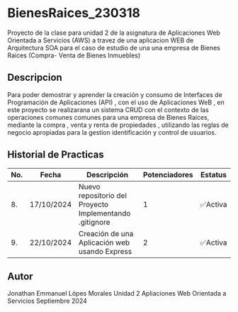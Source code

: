 # BienesRaices_230318
Proyecto de la clase para unidad 2  de la asignatura de Aplicaciones Web Orientada a Servicios (AWS) a travez de una aplicacion WEB de Arquitectura SOA para el caso de estudio de una una empresa de Bienes Raices (Compra- Venta de Bienes Inmuebles)

## Descripcion

Para poder demostrar y aprender la creación y consumo de Interfaces de Programación
de Aplicaciones (API) , con el uso de Aplicaciones WeB , en este proyecto se realizarana un
sistema CRUD con el contexto  de las operaciones comunes comunes para una empresa de Bienes Raíces,
mediante la compra , venta y renta de propiedades , utilizando las reglas de negocio apropiadas para la gestion
identificación y control de usuarios.

 ## Historial de Practicas

|No.|Fecha|Descripción|Potenciadores|Estatus|
|--|--|--|--|--|
|8.|17/10/2024|Nuevo repositorio del Proyecto Implementando .gitignore|1|✅Activa|
|9.|22/10/2024|Creación de una Aplicación web usando Express|2|✅Activa|

## Autor
Jonathan Emmanuel Lópes Morales
Unidad 2
Apliaciones Web Orientada a Servicios
Septiembre 2024